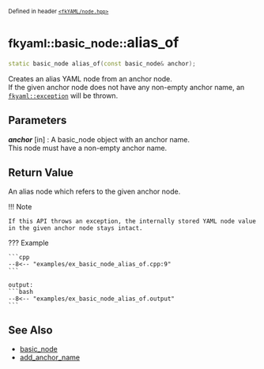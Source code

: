 <small>Defined in header [`<fkYAML/node.hpp>`](https://github.com/fktn-k/fkYAML/blob/develop/include/fkYAML/node.hpp)</small>

# <small>fkyaml::basic_node::</small>alias_of

```cpp
static basic_node alias_of(const basic_node& anchor);
```

Creates an alias YAML node from an anchor node.  
If the given anchor node does not have any non-empty anchor name, an [`fkyaml::exception`](../exception/index.md) will be thrown.  

## **Parameters**

***anchor*** [in]
:   A basic_node object with an anchor name.  
    This node must have a non-empty anchor name.  

## **Return Value**

An alias node which refers to the given anchor node.  

!!! Note

    If this API throws an exception, the internally stored YAML node value in the given anchor node stays intact.

??? Example

    ```cpp
    --8<-- "examples/ex_basic_node_alias_of.cpp:9"
    ```

    output:
    ```bash
    --8<-- "examples/ex_basic_node_alias_of.output"
    ```

## **See Also**

* [basic_node](index.md)
* [add_anchor_name](add_anchor_name.md)
